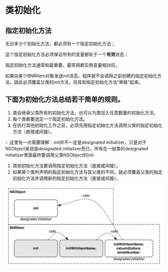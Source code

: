 # 类初始化

## 指定初始化方法

无论多少个初始化方法，都必须有一个指定初始化方法；

这个指定初始化方法必须保证所有的变量都处于一个**有效**状态；

指定初始化方法通常和最重要，最常用都实例变量相对应。

如果向某个BNRItem对象发送init消息，程序就不会调用之前创建的指定初始化方法。因此必须覆盖父类的init方法，将其和指定初始化方法“串联”起来。

## 下面为初始化方法总结若干简单的规则。

1. 类会继承父类所有的初始化方法，也可以为类加入任意数量的初始化方法。
2. 每个类都要选定一个指定初始化方法。
3. 在执行其他初始化工作之前，必须先用指定初始化方法调用父类的指定初始化方法（直接或间接）。

<aside>
💡 这里有一点需要理解：init并不一定是designated initializer。只是对于NSObject来说是designated initializer而已，所有在一般类的designated initializer里面最终要调用父类NSObject的init

</aside>

1. 其他初始化方法要调用指定初始化方法（直接或间接）。
2. 如果某个类所声明的指定初始化方法与其父类的不同，就必须覆盖父类的指定初始化方法并调用新的指定初始化方法（直接或间接）。

![Untitled](%E7%B1%BB%E5%88%9D%E5%A7%8B%E5%8C%96%20e09ece0970b6423bb7a73c811697c6d1/Untitled.png)